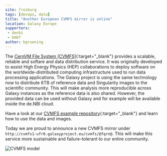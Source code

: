 ```yaml
---
site: freiburg
tags: [devops, data]
title: "Another European CVMFS mirror is online"
location: Galaxy Europe
supporters:
 - denbi
 - bmbf
author: bgruening
---
```


The [CernVM File System (CVMFS)](https://cernvm.cern.ch/portal/filesystem){:target="_blank"} provides a scalable, reliable and softare and data distribution service.
It was originally developed to assist High Energy Physics (HEP) collaborations to deploy software on the worldwide-distributed computing infrastructure used to run data processing applications.
The Galaxy project is using the same technology now to distribute 6TB of reference data and Singularity images to the scientific community.
This will make analysis more reproducible across Galaxy instances as the reference data is also shared. However, the provided data can be used without Galaxy and for example
will be available inside the de.NBI cloud.

Have a look at our [CVMFS example repository](https://github.com/usegalaxy-eu/cvmfs-example){:target="_blank"} and learn how to use the data and images.

Today we are proud to announce a new CVMFS mirror under `http://cvmfs1-ufr0.galaxyproject.eu/cvmfs/@fqrn@`.
This will make this service more sustainable and failure-tolerant to our entire community.

![CVMFS model](/assets/media/cvmfs.png)

